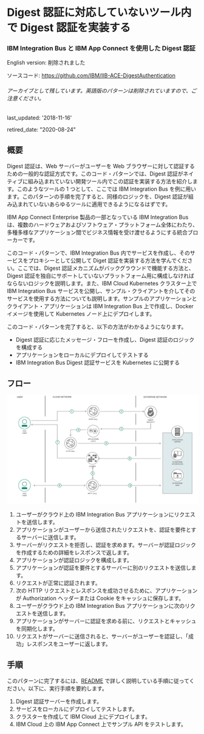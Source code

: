 # Digest 認証に対応していないツール内で Digest 認証を実装する
### IBM Integration Bus と IBM App Connect を使用した Digest 認証

English version: 削除されました

ソースコード: https://github.com/IBM/IIB-ACE-DigestAuthentication

###### アーカイブとして残しています。英語版のパターンは削除されていますので、ご注意ください。
last_updated:	'2018-11-16'

retired_date: "2020-08-24"
## 概要

Digest 認証は、Web サーバーがユーザーを Web ブラウザーに対して認証するための一般的な認証方式です。このコード・パターンでは、Digest 認証がネイティブに組み込まれていない開発ツール内でこの認証を実装する方法を紹介します。このようなツールの 1 つとして、ここでは IBM Integration Bus を例に用います。このパターンの手順を完了すると、同様のロジックを、Digest 認証が組み込まれていないあらゆるツールに適用できるようになるはずです。

<sidebar>
 IBM App Connect Enterprise 製品の一部となっている IBM Integration Bus は、複数のハードウェアおよびソフトウェア・プラットフォーム全体にわたり、多種多様なアプリケーション間でビジネス情報を受け渡せるようにする統合ブローカーです。
</sidebar>

このコード・パターンで、IBM Integration Bus 内でサービスを作成し、そのサービスをプロキシーとして公開して Diget 認証を実装する方法を学んでください。ここでは、Digest 認証メカニズムがバックグラウンドで機能する方法と、Digest 認証を独自にサポートしていないプラットフォーム用に構成しなければならないロジックを説明します。また、IBM Cloud Kubernetes クラスター上で IBM Integration Bus サービスを公開し、サンプル・クライアントを介してそのサービスを使用する方法についても説明します。サンプルのアプリケーションとクライアント・アプリケーションは IBM Integration Bus 上で作成し、Docker イメージを使用して Kubernetes ノード上にデプロイします。

このコード・パターンを完了すると、以下の方法がわかるようになります。

* Digest 認証に応じたメッセージ・フローを作成し、Digest 認証のロジックを構成する
* アプリケーションをローカルにデプロイしてテストする
* IBM Integration Bus Digest 認証サービスを Kubernetes に公開する

## フロー

![フロー](./images/architecture-flow.png)

1. ユーザーがクラウド上の IBM Integration Bus アプリケーションにリクエストを送信します。
1. アプリケーションがユーザーから送信されたリクエストを、認証を要件とするサーバーに送信します。
1. サーバーがリクエストを拒否し、認証を求めます。サーバーが認証ロジックを作成するための詳細をレスポンスで返します。
1. アプリケーションが認証ロジックを構成します。
1. アプリケーションが認証を要件とするサーバーに別のリクエストを送信します。
1. リクエストが正常に認証されます。
1. 次の HTTP リクエストとレスポンスを成功させるために、アプリケーションが Authorization ヘッダーまたは Cookie をキャッシュに保存します。
1. ユーザーがクラウド上の IBM Integration Bus アプリケーションに次のリクエストを送信します。
1. アプリケーションがサーバーに認証を求める前に、リクエストとキャッシュを同期化します。
1. リクエストがサーバーに送信されると、サーバーがユーザーを認証し、「成功」レスポンスをユーザーに返します。

## 手順

このパターンに完了するには、[README](https://github.com/IBM/IIB-ACE-DigestAuthentication) で詳しく説明している手順に従ってください。以下に、実行手順を要約します。

1. Digest 認証サーバーを作成します。
1. サービスをローカルにデプロイしてテストします。
1. クラスターを作成して IBM Cloud 上にデプロイします。
1. IBM Cloud 上の IBM App Connect 上でサンプル API をテストします。
